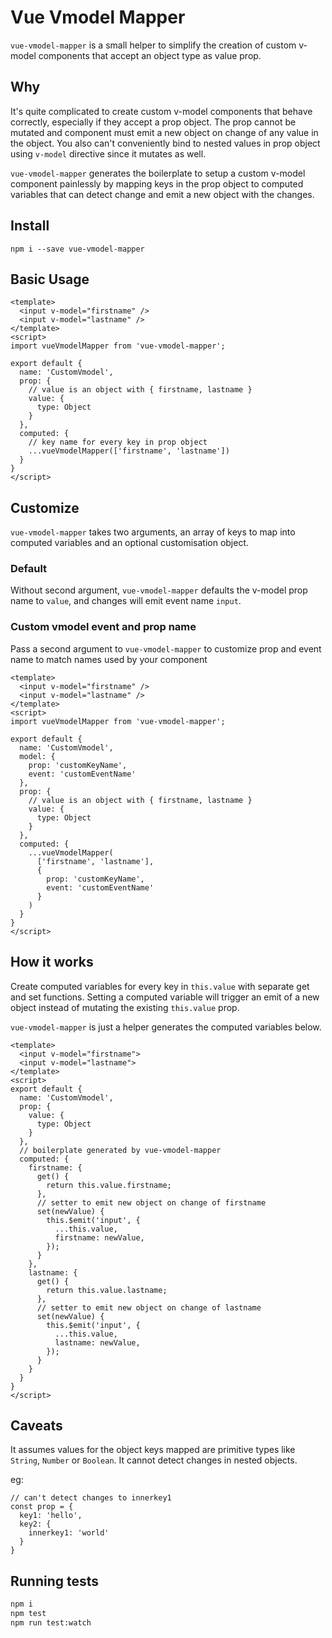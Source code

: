 # Vue Vmodel Mapper

`vue-vmodel-mapper` is a small helper to simplify the creation of custom v-model components that accept an object type as value prop.

## Why
It's quite complicated to create custom v-model components that behave correctly, especially if they accept a prop object.
The prop cannot be mutated and component must emit a new object on change of any value in the object.
You also can't conveniently bind to nested values in prop object using `v-model` directive since it mutates as well.

`vue-vmodel-mapper` generates the boilerplate to setup a custom v-model component painlessly by mapping keys in the prop object to computed variables that can detect change and emit a new object with the changes.


## Install
```
npm i --save vue-vmodel-mapper
```

## Basic Usage
```
<template>
  <input v-model="firstname" />
  <input v-model="lastname" />
</template>
<script>
import vueVmodelMapper from 'vue-vmodel-mapper';

export default {
  name: 'CustomVmodel',
  prop: {
    // value is an object with { firstname, lastname }
    value: {
      type: Object
    }
  },
  computed: {
    // key name for every key in prop object
    ...vueVmodelMapper(['firstname', 'lastname'])
  }
}
</script>
```

## Customize
`vue-vmodel-mapper` takes two arguments, an array of keys to map into computed variables and an optional customisation object.

### Default
Without second argument, `vue-vmodel-mapper` defaults the v-model prop name to `value`, and changes will emit event name `input`.

### Custom vmodel event and prop name
Pass a second argument to `vue-vmodel-mapper` to customize prop and event name to match names used by your component

```
<template>
  <input v-model="firstname" />
  <input v-model="lastname" />
</template>
<script>
import vueVmodelMapper from 'vue-vmodel-mapper';

export default {
  name: 'CustomVmodel',
  model: {
    prop: 'customKeyName',
    event: 'customEventName'
  },
  prop: {
    // value is an object with { firstname, lastname }
    value: {
      type: Object
    }
  },
  computed: {
    ...vueVmodelMapper(
      ['firstname', 'lastname'],
      {
        prop: 'customKeyName',
        event: 'customEventName'
      }
    )
  }
}
</script>
```

## How it works
Create computed variables for every key in `this.value` with separate get and set functions.
Setting a computed variable will trigger an emit of a new object instead of mutating the existing `this.value` prop.

`vue-vmodel-mapper` is just a helper generates the computed variables below.
```
<template>
  <input v-model="firstname">
  <input v-model="lastname">
</template>
<script>
export default {
  name: 'CustomVmodel',
  prop: {
    value: {
      type: Object
    }
  },
  // boilerplate generated by vue-vmodel-mapper
  computed: {
    firstname: {
      get() {
        return this.value.firstname;
      },
      // setter to emit new object on change of firstname
      set(newValue) {
        this.$emit('input', {
          ...this.value,
          firstname: newValue,
        });
      }
    },
    lastname: {
      get() {
        return this.value.lastname;
      },
      // setter to emit new object on change of lastname
      set(newValue) {
        this.$emit('input', {
          ...this.value,
          lastname: newValue,
        });
      }
    }
  }
}
</script>
```

## Caveats
It assumes values for the object keys mapped are primitive types like `String`, `Number` or `Boolean`. It cannot detect changes in nested objects.

eg:
```
// can't detect changes to innerkey1
const prop = {
  key1: 'hello',
  key2: {
    innerkey1: 'world'
  }
}
```

## Running tests

```sh
npm i
npm test
npm run test:watch
```
